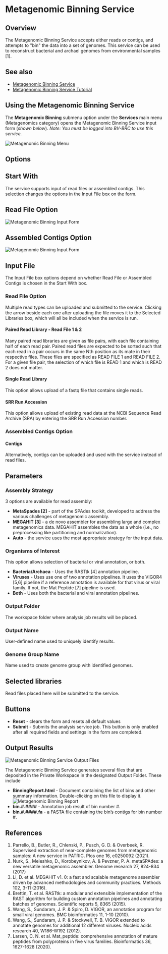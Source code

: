 # Metagenomic Binning Service

## Overview
The Metagenomic Binning Service accepts either reads or contigs, and attempts to "bin" the data into a set of genomes. This service can be used to reconstruct bacterial and archael genomes from environmental samples [1].

## See also
* [Metagenomic Binning Service](https://bv-brc.org/app/MetagenomicBinning)
* [Metagenomic Binning Service Tutorial](../../tutorial/metagenomic_binning/metagenomic_binning.html)

## Using the Metagenomic Binning Service
The **Metagenomic Binning** submenu option under the **Services** main menu (Metagenomics category) opens the Metagenomic Binning Service input form (*shown below*). *Note: You must be logged into BV-BRC to use this service.*

![Metagenomic Binning Menu](../images/bv_services_menu.png)

## Options

## Start With
The service supports input of read files or assembled contigs. This selection changes the options in the Input File box on the form. 

## Read File Option
![Metagenomic Binning Input Form](../images/metagenomic_binning_input_form_reads.png) 

## Assembled Contigs Option
![Metagenomic Binning Input Form](../images/metagenomic_binning_input_form_contigs.png) 

## Input File
The Input File box options depend on whether Read File or Assembled Contigs is chosen in the Start With box. 

### Read File Option
Multiple read types can be uploaded and submitted to the service. Clicking the arrow beside each one after uploading the file moves it to the Selected Libraries box, which will all be included when the service is run.

#### Paired Read Library - Read File 1 & 2
Many paired read libraries are given as file pairs, with each file containing half of each read pair. Paired read files are expected to be sorted such that each read in a pair occurs in the same Nth position as its mate in their respective files. These files are specified as READ FILE 1 and READ FILE 2. For a given file pair, the selection of which file is READ 1 and which is READ 2 does not matter.

#### Single Read Library
This option allows upload of a fastq file that contains single reads.

#### SRR Run Accession
This option allows upload of existing read data at the NCBI Sequence Read Archive (SRA) by entering the SRR Run Accession number. 

### Assembled Contigs Option

#### Contigs
Alternatively, contigs can be uploaded and used with the service instead of read files.

## Parameters

### Assembly Strategy
3 options are available for read assembly:

* **MetaSpades [2]** - part of the SPAdes toolkit, developed to address the various challenges of metagenomic assembly.
* **MEGAHIT [3]** - a de novo assembler for assembling large and complex metagenomics data. MEGAHIT assembles the data as a whole (i.e., no preprocessing like partitioning and normalization).
* **Auto** - the service uses the most appropriate strategy for the input data.

### Organisms of Interest
This option allows selection of bacterial or viral annotation, or both.

* **Bacteria/Archaea** - Uses the RASTtk [4] annotation pipeline.
* **Viruses** - Uses use one of two annotation pipelines. It uses the VIGOR4 [5,6] pipeline if a reference annotation is available for that virus or viral family. If not, the Mat Peptide [7] pipeline is used.
* **Both** - Uses both the bacterial and viral annotation pipelines.

### Output Folder
The workspace folder where analysis job results will be placed.

### Output Name
User-defined name used to uniquely identify results.

### Genome Group Name
Name used to create genome group with identified genomes.

## Selected libraries
Read files placed here will be submitted to the service.

## Buttons
* **Reset** - clears the form and resets all default values
* **Submit** - Submits the analysis service job. This button is only enabled after all required fields and settings in the form are completed.

## Output Results
![Metagenomic Binning Service Output Files](../images/metagenomic_binning_result.png) 

The Metagenomic Binning Service generates several files that are deposited in the Private Workspace in the designated Output Folder. These include

* **BinningReport.html** - Document containing the list of bins and other summary information. Double-clicking on this file to display it.
![Metagenomic Binning Report](../images/metagenomic_binning_report.png) 
* **bin.#.####** - Annotation job result of bin number #.
* **bin.#.####.fa** - a FASTA file containing the bin’s contigs for bin number #.

## References
1. Parrello, B., Butler, R., Chlenski, P., Pusch, G. D. & Overbeek, R. Supervised extraction of near-complete genomes from metagenomic samples: A new service in PATRIC. Plos one 16, e0250092 (2021).
2. Nurk, S., Meleshko, D., Korobeynikov, A. & Pevzner, P. A. metaSPAdes: a new versatile metagenomic assembler. Genome research 27, 824-834 (2017)
3. Li, D. et al. MEGAHIT v1. 0: a fast and scalable metagenome assembler driven by advanced methodologies and community practices. Methods 102, 3-11 (2016).
4. Brettin, T. et al. RASTtk: a modular and extensible implementation of the RAST algorithm for building custom annotation pipelines and annotating batches of genomes. Scientific reports 5, 8365 (2015).
5. Wang, S., Sundaram, J. P. & Spiro, D. VIGOR, an annotation program for small viral genomes. BMC bioinformatics 11, 1-10 (2010).
6. Wang, S., Sundaram, J. P. & Stockwell, T. B. VIGOR extended to annotate genomes for additional 12 different viruses. Nucleic acids research 40, W186-W192 (2012).
7. Larsen, C. N. et al. Mat_peptide: comprehensive annotation of mature peptides from polyproteins in five virus families. Bioinformatics 36, 1627-1628 (2020).

